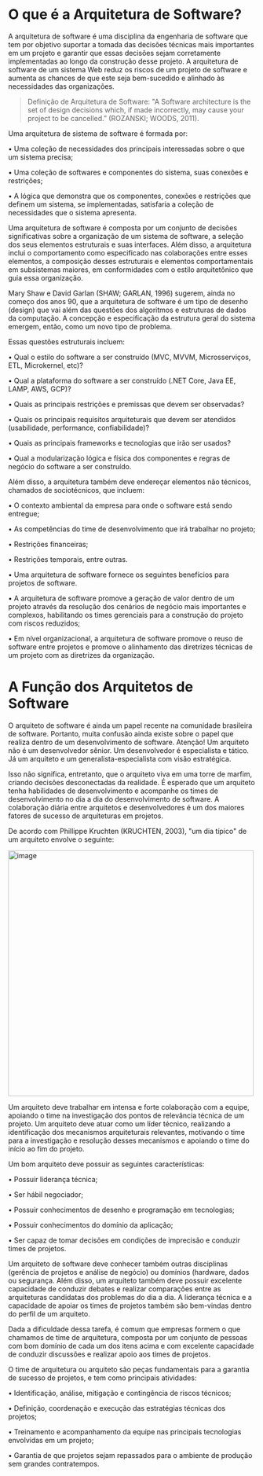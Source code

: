  # O que é a Arquitetura de Software?

A arquitetura de software é uma disciplina da engenharia de software que tem por objetivo suportar a tomada das decisões técnicas mais importantes em um projeto e garantir que essas decisões sejam corretamente implementadas ao longo da construção desse projeto. A arquitetura de software de um sistema Web reduz os riscos de um projeto de software e aumenta as chances de que este seja bem-sucedido e alinhado às necessidades das organizações.

> Definição de Arquitetura de Software: "A Software architecture is the
> set of design decisions which, if made incorrectly, may cause your
> project to be cancelled.” (ROZANSKI; WOODS, 2011).

Uma arquitetura de sistema de software é formada por:

•	Uma coleção de necessidades dos principais interessadas sobre o que um sistema precisa;

•	Uma coleção de softwares e componentes do sistema, suas conexões e restrições;

•	A lógica que demonstra que os componentes, conexões e restrições que definem um sistema, se implementadas, satisfaria a coleção de necessidades que o sistema apresenta.

Uma arquitetura de software é composta por um conjunto de decisões significativas sobre a organização de um sistema de software, a seleção dos seus elementos estruturais e suas interfaces. Além disso, a arquitetura inclui o comportamento como especificado nas colaborações entre esses elementos, a composição desses estruturais e elementos comportamentais em subsistemas maiores, em conformidades com o estilo arquitetônico que guia essa organização.

Mary Shaw e David Garlan (SHAW; GARLAN, 1996) sugerem, ainda no começo dos anos 90, que a arquitetura de software é um tipo de desenho (design) que vai além das questões dos algoritmos e estruturas de dados da computação. A concepção e especificação da estrutura geral do sistema emergem, então, como um novo tipo de problema.

Essas questões estruturais incluem:

•	Qual o estilo do software a ser construído (MVC, MVVM, Microsserviços, ETL, Microkernel, etc)?

•	Qual a plataforma do software a ser construído (.NET Core, Java EE, LAMP, AWS, GCP)?

•	Quais as principais restrições e premissas que devem ser observadas?

•	Quais os principais requisitos arquiteturais que devem ser atendidos (usabilidade, performance, confiabilidade)?

•	Quais as principais frameworks e tecnologias que irão ser usados?

•	Qual a modularização lógica e física dos componentes e regras de negócio do software a ser construído. 


Além disso, a arquitetura também deve endereçar elementos não técnicos, chamados de sociotécnicos, que incluem:

•	O contexto ambiental da empresa para onde o software está sendo entregue;

•	As competências do time de desenvolvimento que irá trabalhar no projeto;

•	Restrições financeiras;

•	Restrições temporais, entre outras.

•	Uma arquitetura de software fornece os seguintes benefícios para projetos de software.

•	A arquitetura de software promove a geração de valor dentro de um projeto através da resolução dos cenários de negócio mais importantes e complexos, habilitando os times gerenciais para a construção do projeto com riscos reduzidos;

•	Em nível organizacional, a arquitetura de software promove o reuso de software entre projetos e promove o alinhamento das diretrizes técnicas de um projeto com as diretrizes da organização.

# A Função dos Arquitetos de Software

O arquiteto de software é ainda um papel recente na comunidade brasileira de software. Portanto, muita confusão ainda existe sobre o papel que realiza dentro de um desenvolvimento de software. Atenção! Um arquiteto não é um desenvolvedor sênior. Um desenvolvedor é especialista e tático. Já um arquiteto e um generalista-especialista com visão estratégica.

Isso não significa, entretanto, que o arquiteto viva em uma torre de marfim, criando decisões desconectadas da realidade. É esperado que um arquiteto tenha habilidades de desenvolvimento e acompanhe os times de desenvolvimento no dia a dia do desenvolvimento de software. A colaboração diária entre arquitetos e desenvolvedores é um dos maiores fatores de sucesso de arquiteturas em projetos.

De acordo com Phillippe Kruchten (KRUCHTEN, 2003), "um dia típico" de um arquiteto envolve o seguinte:

 <img width="500" alt="image" src="https://github.com/user-attachments/assets/aefe38d6-db43-40d6-81a9-067feec57771" />

 
Um arquiteto deve trabalhar em intensa e forte colaboração com a equipe, apoiando o time na investigação dos pontos de relevância técnica de um projeto. Um arquiteto deve atuar como um líder técnico, realizando a identificação dos mecanismos arquiteturais relevantes, motivando o time para a investigação e resolução desses mecanismos e apoiando o time do início ao fim do projeto.

Um bom arquiteto deve possuir as seguintes características:

•	Possuir liderança técnica;

•	Ser hábil negociador;

•	Possuir conhecimentos de desenho e programação em tecnologias;

•	Possuir conhecimentos do domínio da aplicação;

•	Ser capaz de tomar decisões em condições de imprecisão e conduzir times de projetos. 


Um arquiteto de software deve conhecer também outras disciplinas (gerência de projetos e análise de negócio) ou domínios (hardware, dados ou segurança. Além disso, um arquiteto também deve possuir excelente capacidade de conduzir debates e realizar comparações entre as arquiteturas candidatas dos problemas do dia a dia. A liderança técnica e a capacidade de apoiar os times de projetos também são bem-vindas dentro do perfil de um arquiteto.

Dada a dificuldade dessa tarefa, é comum que empresas formem o que chamamos de time de arquitetura, composta por um conjunto de pessoas com bom domínio de cada um dos itens acima e com excelente capacidade de conduzir discussões e realizar apoio aos times de projetos.

O time de arquitetura ou arquiteto são peças fundamentais para a garantia de sucesso de projetos, e tem como principais atividades:

•	Identificação, análise, mitigação e contingência de riscos técnicos;

•	Definição, coordenação e execução das estratégias técnicas dos projetos;

•	Treinamento e acompanhamento da equipe nas principais tecnologias envolvidas em um projeto;

•	Garantia de que projetos sejam repassados para o ambiente de produção sem grandes contratempos.

